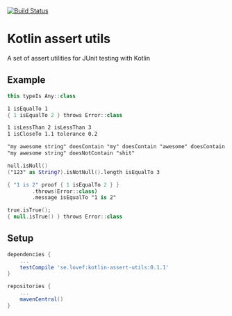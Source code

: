 [![Build Status](https://travis-ci.org/lovef/kotlin-assert-utils.svg?branch=master)](https://travis-ci.org/lovef/kotlin-assert-utils)

# Kotlin assert utils

A set of assert utilities for JUnit testing with Kotlin

## Example

```kotlin
this typeIs Any::class

1 isEqualTo 1
{ 1 isEqualTo 2 } throws Error::class

1 isLessThan 2 isLessThan 3
1 isCloseTo 1.1 tolerance 0.2

"my awesome string" doesContain "my" doesContain "awesome" doesContain "string"
"my awesome string" doesNotContain "shit"

null.isNull()
("123" as String?).isNotNull().length isEqualTo 3

{ "1 is 2" proof { 1 isEqualTo 2 } }
        .throws(Error::class)
        .message isEqualTo "1 is 2"

true.isTrue();
{ null.isTrue() } throws Error::class
```

## Setup

``` gradle
dependencies {
    ...
    testCompile 'se.lovef:kotlin-assert-utils:0.1.1'
}

repositories {
    ...
    mavenCentral()
}
```
